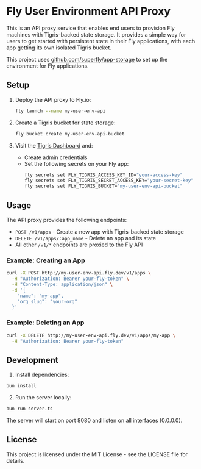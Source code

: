 # Fly User Environment API Proxy

This is an API proxy service that enables end users to provision Fly machines with Tigris-backed state storage. It provides a simple way for users to get started with persistent state in their Fly applications, with each app getting its own isolated Tigris bucket.

This project uses [github.com/superfly/app-storage](https://github.com/superfly/app-storage) to set up the environment for Fly applications.

## Setup

1. Deploy the API proxy to Fly.io:
   ```bash
   fly launch --name my-user-env-api
   ```

2. Create a Tigris bucket for state storage:
   ```bash
   fly bucket create my-user-env-api-bucket
   ```

3. Visit the [Tigris Dashboard](https://fly.storage.tigris.dev) and:
   - Create admin credentials
   - Set the following secrets on your Fly app:
     ```bash
     fly secrets set FLY_TIGRIS_ACCESS_KEY_ID="your-access-key"
     fly secrets set FLY_TIGRIS_SECRET_ACCESS_KEY="your-secret-key"
     fly secrets set FLY_TIGRIS_BUCKET="my-user-env-api-bucket"
     ```

## Usage

The API proxy provides the following endpoints:

- `POST /v1/apps` - Create a new app with Tigris-backed state storage
- `DELETE /v1/apps/:app_name` - Delete an app and its state
- All other `/v1/*` endpoints are proxied to the Fly API

### Example: Creating an App

```bash
curl -X POST http://my-user-env-api.fly.dev/v1/apps \
  -H "Authorization: Bearer your-fly-token" \
  -H "Content-Type: application/json" \
  -d '{
    "name": "my-app",
    "org_slug": "your-org"
  }'
```

### Example: Deleting an App

```bash
curl -X DELETE http://my-user-env-api.fly.dev/v1/apps/my-app \
  -H "Authorization: Bearer your-fly-token"
```

## Development

1. Install dependencies:
```bash
bun install
```

2. Run the server locally:
```bash
bun run server.ts
```

The server will start on port 8080 and listen on all interfaces (0.0.0.0).

## License

This project is licensed under the MIT License - see the LICENSE file for details. 
